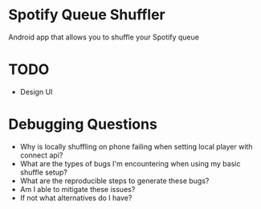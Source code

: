 # Spotify Queue Shuffler
Android app that allows you to shuffle your Spotify queue

# TODO
- Design UI

# Debugging Questions
- Why is locally shuffling on phone failing when setting local player with connect api?
- What are the types of bugs I'm encountering when using my basic shuffle setup?
- What are the reproducible steps to generate these bugs?
- Am I able to mitigate these issues?
- If not what alternatives do I have?